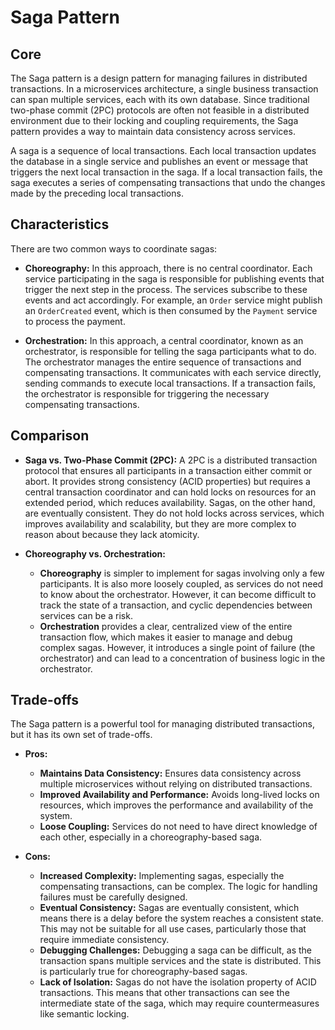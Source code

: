 # Saga Pattern

## Core

The Saga pattern is a design pattern for managing failures in distributed transactions. In a microservices architecture, a single business transaction can span multiple services, each with its own database. Since traditional two-phase commit (2PC) protocols are often not feasible in a distributed environment due to their locking and coupling requirements, the Saga pattern provides a way to maintain data consistency across services.

A saga is a sequence of local transactions. Each local transaction updates the database in a single service and publishes an event or message that triggers the next local transaction in the saga. If a local transaction fails, the saga executes a series of compensating transactions that undo the changes made by the preceding local transactions.

## Characteristics

There are two common ways to coordinate sagas:

*   **Choreography:** In this approach, there is no central coordinator. Each service participating in the saga is responsible for publishing events that trigger the next step in the process. The services subscribe to these events and act accordingly. For example, an `Order` service might publish an `OrderCreated` event, which is then consumed by the `Payment` service to process the payment.

*   **Orchestration:** In this approach, a central coordinator, known as an orchestrator, is responsible for telling the saga participants what to do. The orchestrator manages the entire sequence of transactions and compensating transactions. It communicates with each service directly, sending commands to execute local transactions. If a transaction fails, the orchestrator is responsible for triggering the necessary compensating transactions.

## Comparison

*   **Saga vs. Two-Phase Commit (2PC):** A 2PC is a distributed transaction protocol that ensures all participants in a transaction either commit or abort. It provides strong consistency (ACID properties) but requires a central transaction coordinator and can hold locks on resources for an extended period, which reduces availability. Sagas, on the other hand, are eventually consistent. They do not hold locks across services, which improves availability and scalability, but they are more complex to reason about because they lack atomicity.

*   **Choreography vs. Orchestration:**
    *   **Choreography** is simpler to implement for sagas involving only a few participants. It is also more loosely coupled, as services do not need to know about the orchestrator. However, it can become difficult to track the state of a transaction, and cyclic dependencies between services can be a risk.
    *   **Orchestration** provides a clear, centralized view of the entire transaction flow, which makes it easier to manage and debug complex sagas. However, it introduces a single point of failure (the orchestrator) and can lead to a concentration of business logic in the orchestrator.

## Trade-offs

The Saga pattern is a powerful tool for managing distributed transactions, but it has its own set of trade-offs.

*   **Pros:**
    *   **Maintains Data Consistency:** Ensures data consistency across multiple microservices without relying on distributed transactions.
    *   **Improved Availability and Performance:** Avoids long-lived locks on resources, which improves the performance and availability of the system.
    *   **Loose Coupling:** Services do not need to have direct knowledge of each other, especially in a choreography-based saga.

*   **Cons:**
    *   **Increased Complexity:** Implementing sagas, especially the compensating transactions, can be complex. The logic for handling failures must be carefully designed.
    *   **Eventual Consistency:** Sagas are eventually consistent, which means there is a delay before the system reaches a consistent state. This may not be suitable for all use cases, particularly those that require immediate consistency.
    *   **Debugging Challenges:** Debugging a saga can be difficult, as the transaction spans multiple services and the state is distributed. This is particularly true for choreography-based sagas.
    *   **Lack of Isolation:** Sagas do not have the isolation property of ACID transactions. This means that other transactions can see the intermediate state of the saga, which may require countermeasures like semantic locking.

